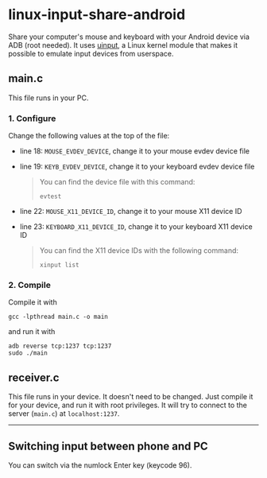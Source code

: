 # linux-input-share-android
Share your computer's mouse and keyboard with your Android device via ADB (root needed). It uses [uinput](https://www.kernel.org/doc/html/v4.12/input/uinput.html), a Linux kernel module that makes it possible to emulate input devices from userspace.

## main.c
This file runs in your PC. 
### 1. Configure
Change the following values at the top of the file:

* line 18: `MOUSE_EVDEV_DEVICE`, change it to your mouse evdev device file
* line 19: `KEYB_EVDEV_DEVICE`, change it to your keyboard evdev device file
    > You can find the device file with this command:
    > ```
    > evtest
    > ```

* line 22: `MOUSE_X11_DEVICE_ID`, change it to your mouse X11 device ID
* line 23: `KEYBOARD_X11_DEVICE_ID`, change it to your keyboard X11 device ID
  > You can find the X11 device IDs with the following command:
  > ```
  > xinput list
  > ```

### 2. Compile
Compile it with
```
gcc -lpthread main.c -o main
```
and run it with
```
adb reverse tcp:1237 tcp:1237
sudo ./main
```

## receiver.c
This file runs in your device. It doesn't need to be changed. Just compile it for your device, and run it with root privileges. It will try to connect to the server (`main.c`) at `localhost:1237`.

---

## Switching input between phone and PC
You can switch via the numlock Enter key (keycode 96).
